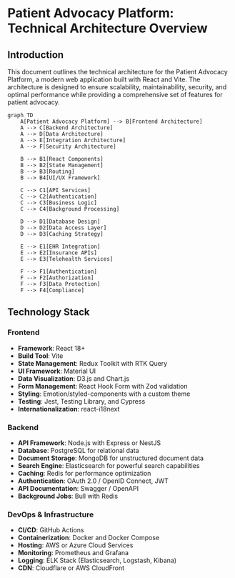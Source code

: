 # Patient Advocacy Platform: Technical Architecture Overview

## Introduction

This document outlines the technical architecture for the Patient Advocacy Platform, a modern web application built with React and Vite. The architecture is designed to ensure scalability, maintainability, security, and optimal performance while providing a comprehensive set of features for patient advocacy.

```mermaid
graph TD
    A[Patient Advocacy Platform] --> B[Frontend Architecture]
    A --> C[Backend Architecture]
    A --> D[Data Architecture]
    A --> E[Integration Architecture]
    A --> F[Security Architecture]
    
    B --> B1[React Components]
    B --> B2[State Management]
    B --> B3[Routing]
    B --> B4[UI/UX Framework]
    
    C --> C1[API Services]
    C --> C2[Authentication]
    C --> C3[Business Logic]
    C --> C4[Background Processing]
    
    D --> D1[Database Design]
    D --> D2[Data Access Layer]
    D --> D3[Caching Strategy]
    
    E --> E1[EHR Integration]
    E --> E2[Insurance APIs]
    E --> E3[Telehealth Services]
    
    F --> F1[Authentication]
    F --> F2[Authorization]
    F --> F3[Data Protection]
    F --> F4[Compliance]
```

## Technology Stack

### Frontend
- **Framework**: React 18+
- **Build Tool**: Vite
- **State Management**: Redux Toolkit with RTK Query
- **UI Framework**: Material UI
- **Data Visualization**: D3.js and Chart.js
- **Form Management**: React Hook Form with Zod validation
- **Styling**: Emotion/styled-components with a custom theme
- **Testing**: Jest, Testing Library, and Cypress
- **Internationalization**: react-i18next

### Backend
- **API Framework**: Node.js with Express or NestJS
- **Database**: PostgreSQL for relational data
- **Document Storage**: MongoDB for unstructured document data
- **Search Engine**: Elasticsearch for powerful search capabilities
- **Caching**: Redis for performance optimization
- **Authentication**: OAuth 2.0 / OpenID Connect, JWT
- **API Documentation**: Swagger / OpenAPI
- **Background Jobs**: Bull with Redis

### DevOps & Infrastructure
- **CI/CD**: GitHub Actions
- **Containerization**: Docker and Docker Compose
- **Hosting**: AWS or Azure Cloud Services
- **Monitoring**: Prometheus and Grafana
- **Logging**: ELK Stack (Elasticsearch, Logstash, Kibana)
- **CDN**: Cloudflare or AWS CloudFront
